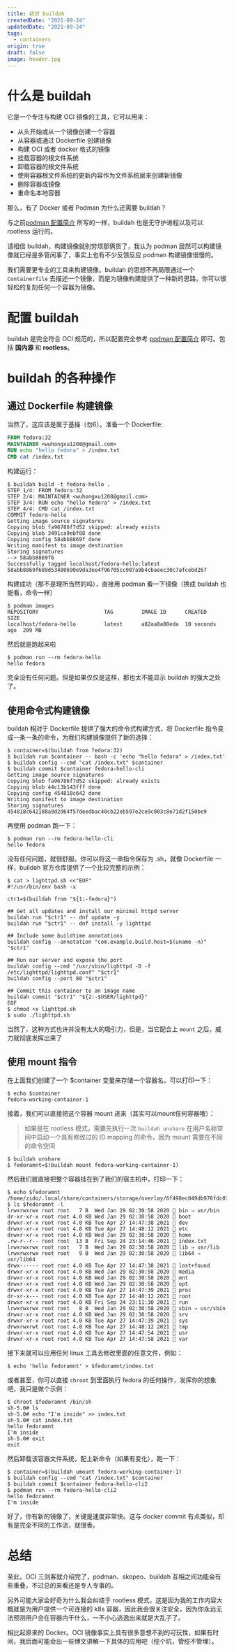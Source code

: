 ```yaml
---
title: 初识 buildah
createdDate: "2021-09-24"
updatedDate: "2021-09-24"
tags:
  - containers
origin: true
draft: false
image: header.jpg
---
```


# 什么是 buildah

它是一个专注与构建 OCI 镜像的工具，它可以用来：

* 从头开始或从一个镜像创建一个容器
* 从容器或通过 Dockerfile 创建镜像
* 构建 OCI 或者 docker 格式的镜像
* 挂载容器的根文件系统
* 卸载容器的根文件系统
* 使用容器根文件系统的更新内容作为文件系统层来创建新镜像
* 删除容器或镜像
* 重命名本地容器

那么，有了 Docker 或者 Podman 为什么还需要 buildah？

与之前[podman 配置简介](https://www.zido.site/blog/2021-09-22-prepare-podman/) 所写的一样，buildah 也是无守护进程以及可以 rootless 运行的。

请相信 buildah，构建镜像就别劳烦那俩货了，我认为 podman 居然可以构建镜像就已经是多管闲事了，事实上也有不少反馈反应 podman 构建镜像很慢的。

我们需要更专业的工具来构建镜像。buildah 的思想不再局限通过一个 `Containerfile` 去描述一个镜像，而是为镜像构建提供了一种新的思路，你可以很轻松的复刻任何一个容器为镜像。

# 配置 buildah

buildah 是完全符合 OCI 规范的，所以配置完全参考 [podman 配置简介](https://www.zido.site/blog/2021-09-22-prepare-podman/) 即可。包括 **国内源** 和 **rootless**。

# buildah 的各种操作

## 通过 Dockerfile 构建镜像

当然了，这应该是属于基操（勿6）。准备一个 Dockerfile:

```Dockerfile
FROM fedora:32
MAINTAINER <wuhongxu1208@gmail.com>
RUN echo "hello fedora" > /index.txt
CMD cat /index.txt
```

构建运行：

```shell
$ buildah build -t fedora-hello .
STEP 1/4: FROM fedora:32
STEP 2/4: MAINTAINER <wuhongxu1208@gmail.com>
STEP 3/4: RUN echo "hello fedora" > /index.txt
STEP 4/4: CMD cat /index.txt
COMMIT fedora-hello
Getting image source signatures
Copying blob fa96786f7d52 skipped: already exists
Copying blob 3491ca9ebf88 done
Copying config 58abb8869f done
Writing manifest to image destination
Storing signatures
--> 58abb8869f6
Successfully tagged localhost/fedora-hello:latest
58abb8869f689d53400690e9da3ee4f96705cc907a9b4cbaeec30c7afcebd267
```

构建成功（那不是理所当然的吗），直接用 podman 看一下镜像（换成 buildah 也能看，命令一样）
```shell
$ podman images
REPOSITORY                     TAG         IMAGE ID      CREATED         SIZE
localhost/fedora-hello         latest      a82aa8a08eda  10 seconds ago  209 MB
```

然后就是跑起来啦
```shell
$ podman run --rm fedora-hello
hello fedora
```
完全没有任何问题。但是如果仅仅是这样，那也太不能显示 buildah 的强大之处了。

## 使用命令式构建镜像

buildah 相对于 Dockerfile 提供了强大的命令式构建方式，将 Dockerfile 指令变成一条一条的命令，为我们构建镜像提供了新的选择：

```shell
$ container=$(buildah from fedora:32)
$ buildah run $container -- bash -c 'echo "hello fedora" > /index.txt'
$ buildah config --cmd "cat /index.txt" $container
$ buildah commit $container fedora-hello-cli
Getting image source signatures
Copying blob fa96786f7d52 skipped: already exists
Copying blob 44c13b143fff done
Copying config 454818c642 done
Writing manifest to image destination
Storing signatures
454818c642188a9d2d64f57deedbac40cb22eb597e2ce9c003c8e71d2f150be9
```

再使用 podman 跑一下：
```shell
$ podman run --rm fedora-hello-cli
hello fedora
```

没有任何问题，就很舒服。你可以将这一串指令保存为 .sh，就像 Dockerfile 一样，buildah 官方仓库提供了一个比较完整的示例：

```shell
$ cat > lighttpd.sh <<"EOF"
#!/usr/bin/env bash -x

ctr1=$(buildah from "${1:-fedora}")

## Get all updates and install our minimal httpd server
buildah run "$ctr1" -- dnf update -y
buildah run "$ctr1" -- dnf install -y lighttpd

## Include some buildtime annotations
buildah config --annotation "com.example.build.host=$(uname -n)" "$ctr1"

## Run our server and expose the port
buildah config --cmd "/usr/sbin/lighttpd -D -f /etc/lighttpd/lighttpd.conf" "$ctr1"
buildah config --port 80 "$ctr1"

## Commit this container to an image name
buildah commit "$ctr1" "${2:-$USER/lighttpd}"
EOF
$ chmod +x lighttpd.sh
$ sudo ./lighttpd.sh
```

当然了，这种方式也许并没有太大的吸引力，但是，当它配合上 `mount` 之后，威力就彻底发挥出来了

## 使用 mount 指令

在上面我们创建了一个 $container 变量来存储一个容器名。可以打印一下：

```shell
$ echo $container
fedora-working-container-1
```
接着，我们可以直接把这个容器 mount 进来（其实可以mount任何容器哦）：
> 如果是在 rootless 模式，需要先执行一次 `buildah unshare` 在用户名称空间中启动一个具有修改过的 ID mapping 的命令，因为 mount 需要在不同的命令空间
```shell
$ buildah unshare
$ fedoramnt=$(buildah mount fedora-working-container-1)
```

然后我们就直接把整个容器挂在到了我们的宿主机中，打印一下：

```shell
$ echo $fedoramnt
/home/zido/.local/share/containers/storage/overlay/6f498ec049db976fdc07bae7f0c6b321d2158c120270d1d1a51a18b625b6a449/merged
$ ls $fedoramnt -l
lrwxrwxrwx root root   7 B  Wed Jan 29 02:30:58 2020  bin ⇒ usr/bin
dr-xr-xr-x root root 4.0 KB Wed Jan 29 02:30:58 2020  boot
drwxr-xr-x root root 4.0 KB Tue Apr 27 14:47:38 2021  dev
drwxr-xr-x root root 4.0 KB Tue Apr 27 14:48:12 2021  etc
drwxr-xr-x root root 4.0 KB Wed Jan 29 02:30:58 2020  home
.rw-r--r-- root root  13 B  Fri Sep 24 23:14:46 2021  index.txt
lrwxrwxrwx root root   7 B  Wed Jan 29 02:30:58 2020  lib ⇒ usr/lib
lrwxrwxrwx root root   9 B  Wed Jan 29 02:30:58 2020  lib64 ⇒ usr/lib64
drwx------ root root 4.0 KB Tue Apr 27 14:47:38 2021  lost+found
drwxr-xr-x root root 4.0 KB Wed Jan 29 02:30:58 2020  media
drwxr-xr-x root root 4.0 KB Wed Jan 29 02:30:58 2020  mnt
drwxr-xr-x root root 4.0 KB Wed Jan 29 02:30:58 2020  opt
drwxr-xr-x root root 4.0 KB Tue Apr 27 14:47:39 2021  proc
dr-xr-x--- root root 4.0 KB Tue Apr 27 14:48:12 2021  root
drwxr-xr-x root root 4.0 KB Fri Sep 24 23:11:30 2021  run
lrwxrwxrwx root root   8 B  Wed Jan 29 02:30:58 2020  sbin ⇒ usr/sbin
drwxr-xr-x root root 4.0 KB Wed Jan 29 02:30:58 2020  srv
drwxr-xr-x root root 4.0 KB Tue Apr 27 14:47:39 2021  sys
drwxrwxrwt root root 4.0 KB Tue Apr 27 14:48:12 2021  tmp
drwxr-xr-x root root 4.0 KB Tue Apr 27 14:47:54 2021  usr
drwxr-xr-x root root 4.0 KB Tue Apr 27 14:47:58 2021  var
```

接下来就可以应用任何 linux 工具去修改里面的任意文件，例如：

```shell
$ echo 'hello fedoramnt' > $fedoramnt/index.txt
```

或者甚至，你可以直接 `chroot` 到里面执行 fedora 的任何操作，发挥你的想象吧，我只是做个示例：

```shell
$ chroot $fedoramnt /bin/sh
sh-5.0# ls
sh-5.0# echo "I'm inside" >> index.txt
sh-5.0# cat index.txt
hello fedoramnt
I'm inside
sh-5.0# exit
exit
```

然后卸载该容器文件系统，配上新命令（如果有变化），跑一下：
```shell
$ container=$(buildah umount fedora-working-container-1)
$ buildah config --cmd "cat /index.txt" $container
$ buildah commit $container fedora-hello-cli2
$ podman run --rm fedora-hello-cli2
hello fedoramnt
I'm inside
```

好了，你有新的镜像了，关键是速度非常快。这与 docker commit 有点类似，却有是完全不同的工作流，就很香。

# 总结

至此，OCI 三剑客就介绍完了，podman、skopeo、buildah 互相之间功能会有些重叠，不过总的来看还是专人专事的。

另外可能大家会好奇为什么我会纠结于 rootless 模式，这是因为我的工作内容大概就是为用户提供一个可连接的 k8s 容器，因此我会很关注安全，因为你永远无法预测用户会在容器内干什么，一不小心逃逸出来就是大乱子了。

相比起原来的 Docker。OCI 镜像事实上具有很多意想不到的可玩性，如果有时间，我后面可能会出一些博文讲解一下具体的应用吧（挖个坑，管挖不管埋）。